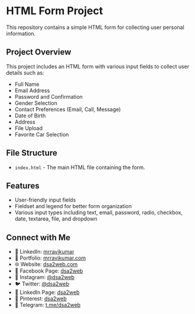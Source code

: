 # HTML Form Project

This repository contains a simple HTML form for collecting user personal information.

## Project Overview

This project includes an HTML form with various input fields to collect user details such as:

- Full Name  
- Email Address  
- Password and Confirmation  
- Gender Selection  
- Contact Preferences (Email, Call, Message)  
- Date of Birth  
- Address  
- File Upload  
- Favorite Car Selection  

## File Structure

- `index.html` - The main HTML file containing the form.

## Features

- User-friendly input fields
- Fieldset and legend for better form organization
- Various input types including text, email, password, radio, checkbox, date, textarea, file, and dropdown

## Connect with Me
- 🔗 LinkedIn: [mrravikumar](https://www.linkedin.com/in/mrravikumar)
- 🔗 Portfolio: [mrravikumar.com](https://www.mrravikumar.com)
- 🌐 Website: [dsa2web.com](https://www.dsa2web.com)
- 📘 Facebook Page: [dsa2web](https://www.facebook.com/dsa2web)
- 📸 Instagram: [@dsa2web](https://www.instagram.com/dsa2web)
- 🐦 Twitter: [@dsa2web](https://www.twitter.com/dsa2web)
- 📩 LinkedIn Page: [dsa2web](https://www.linkedin.com/company/dsa2web)
- 📌 Pinterest: [dsa2web](https://www.pinterest.com/dsa2web)
- 📢 Telegram: [t.me/dsa2web](https://t.me/dsa2web)
